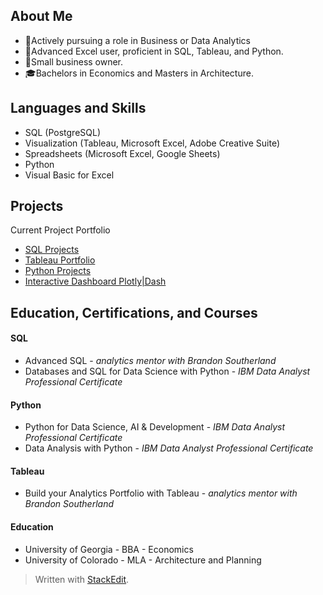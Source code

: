 
## About Me
- :crystal_ball:Actively pursuing a role in Business or Data Analytics
- :mega:Advanced Excel user, proficient in SQL, Tableau, and Python.
- :triangular_ruler:Small business owner. 
- :mortar_board:Bachelors in Economics and Masters in Architecture.

## Languages and Skills
- SQL (PostgreSQL)
-  Visualization (Tableau, Microsoft Excel, Adobe Creative Suite)
- Spreadsheets (Microsoft Excel, Google Sheets)
- Python
- Visual Basic for Excel

## Projects
Current Project Portfolio
- [SQL Projects](https://github.com/mfisher003/SQL_food_inventory)
- [Tableau Portfolio](https://public.tableau.com/app/profile/mfisher/vizzes)
- [Python Projects](https://github.com/mfisher003/python-class/tree/main)
- [Interactive Dashboard Plotly|Dash](https://github.com/mfisher003/Interactive-Dashboards-with-Plotly-Dash/blob/main/README.md)


## Education, Certifications, and Courses
#### SQL
- Advanced SQL - *analytics mentor with Brandon Southerland*
- Databases and SQL for Data Science with Python - *IBM Data Analyst Professional Certificate*
#### Python
- Python for Data Science, AI & Development - *IBM Data Analyst Professional Certificate*
- Data Analysis with Python - *IBM Data Analyst Professional Certificate*
#### Tableau
- Build your Analytics Portfolio with Tableau - *analytics mentor with Brandon Southerland*
#### Education
- University of Georgia - BBA - Economics
- University of Colorado - MLA - Architecture and Planning

> Written with [StackEdit](https://stackedit.io/).
